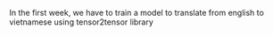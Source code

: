 In the first week, we have to train a model to translate from english to vietnamese using tensor2tensor library
